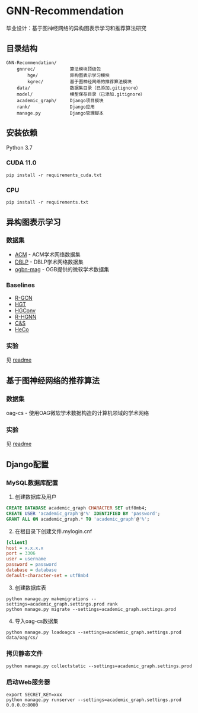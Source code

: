 # GNN-Recommendation
毕业设计：基于图神经网络的异构图表示学习和推荐算法研究

## 目录结构
```
GNN-Recommendation/
    gnnrec/             算法模块顶级包
        hge/            异构图表示学习模块
        kgrec/          基于图神经网络的推荐算法模块
    data/               数据集目录（已添加.gitignore）
    model/              模型保存目录（已添加.gitignore）
    academic_graph/     Django项目模块
    rank/               Django应用
    manage.py           Django管理脚本
```

## 安装依赖
Python 3.7

### CUDA 11.0
```shell
pip install -r requirements_cuda.txt
```

### CPU
```shell
pip install -r requirements.txt
```

## 异构图表示学习
### 数据集
* [ACM](https://github.com/liun-online/HeCo) - ACM学术网络数据集
* [DBLP](https://github.com/liun-online/HeCo) - DBLP学术网络数据集
* [ogbn-mag](https://ogb.stanford.edu/docs/nodeprop/#ogbn-mag) - OGB提供的微软学术数据集

### Baselines
* [R-GCN](https://arxiv.org/pdf/1703.06103)
* [HGT](https://arxiv.org/pdf/2003.01332)
* [HGConv](https://arxiv.org/pdf/2012.14722)
* [R-HGNN](https://arxiv.org/pdf/2105.11122)
* [C&S](https://arxiv.org/pdf/2010.13993)
* [HeCo](https://arxiv.org/pdf/2105.09111)

### 实验
见 [readme](gnnrec/hge/readme.md)

## 基于图神经网络的推荐算法
### 数据集
oag-cs - 使用OAG微软学术数据构造的计算机领域的学术网络

### 实验
见 [readme](gnnrec/kgrec/readme.md)

## Django配置
### MySQL数据库配置
1. 创建数据库及用户
```sql
CREATE DATABASE academic_graph CHARACTER SET utf8mb4;
CREATE USER 'academic_graph'@'%' IDENTIFIED BY 'password';
GRANT ALL ON academic_graph.* TO 'academic_graph'@'%';
```

2. 在根目录下创建文件.mylogin.cnf
```ini
[client]
host = x.x.x.x
port = 3306
user = username
password = password
database = database
default-character-set = utf8mb4
```

3. 创建数据库表
```shell
python manage.py makemigrations --settings=academic_graph.settings.prod rank
python manage.py migrate --settings=academic_graph.settings.prod
```

4. 导入oag-cs数据集
```shell
python manage.py loadoagcs --settings=academic_graph.settings.prod data/oag/cs/
```

### 拷贝静态文件
```shell
python manage.py collectstatic --settings=academic_graph.settings.prod
```

### 启动Web服务器
```shell
export SECRET_KEY=xxx
python manage.py runserver --settings=academic_graph.settings.prod 0.0.0.0:8000
```
